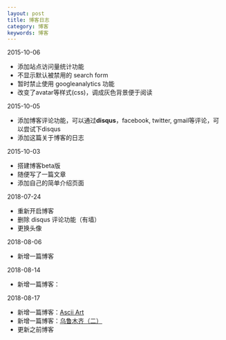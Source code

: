 ```yaml
---
layout: post
title: 博客日志
category: 博客
keywords: 博客
---
```


2015-10-06

 - 添加站点访问量统计功能
 - 不显示默认被禁用的 search form
 - 暂时禁止使用 googleanalytics 功能
 - 改变了avatar等样式(css)，调成灰色背景便于阅读


2015-10-05
 
 - 添加博客评论功能，可以通过**disqus**，facebook, twitter, gmail等评论，可以尝试下disqus
 - 添加这篇关于博客的日志

2015-10-03

 - 搭建博客beta版
 - 随便写了一篇文章
 - 添加自己的简单介绍页面

2018-07-24

 - 重新开启博客
 - 删除 disqus 评论功能（有墙）
 - 更换头像

2018-08-06

 - 新增一篇博客

2018-08-14
 
 - 新增一篇博客：
 
2018-08-17
 
 - 新增一篇博客：[Ascii Art](http://guojianzhu.com/2018/08/16/Ascii%E8%89%BA%E6%9C%AF.html)
 - 新增一篇博客：[乌鲁木齐（二）](http://guojianzhu.com/2018/08/10/%E4%B9%8C%E9%B2%81%E6%9C%A8%E9%BD%90_2.html)
 - 更新之前博客